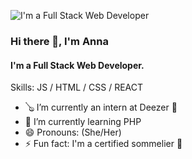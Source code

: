 ![I'm a Full Stack Web Developer](https://res.cloudinary.com/octavian2111/image/upload/v1623703159/Screenshot_2021-06-14_at_22.39.07_jrrprx.png)
### Hi there 👋, I'm **Anna**
#### I'm a Full Stack Web Developer.


Skills:   JS / HTML / CSS / REACT

- 🪕 I’m currently an intern at Deezer 🤘
- 🌱 I’m currently learning PHP 
- 😄 Pronouns: (She/Her) 
- ⚡ Fun fact: I'm a certified sommelier 🍷 




